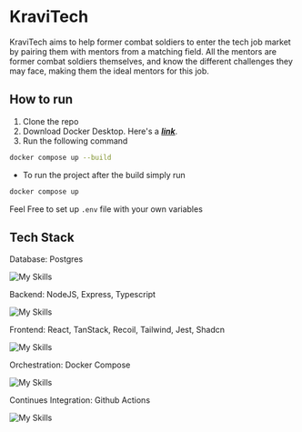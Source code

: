 # KraviTech

KraviTech aims to help former combat soldiers to enter the tech job market by pairing them with mentors from a matching
field. All the mentors are former combat soldiers themselves, and know the different challenges they may face, making
them the ideal mentors for this job.

## How to run

1. Clone the repo
2. Download Docker Desktop. Here's a [_**link**_](https://www.docker.com/products/docker-desktop/).
3. Run the following command

```bash
docker compose up --build
```

- To run the project after the build simply run

```bash
docker compose up
```

Feel Free to set up `.env` file with your own variables

## Tech Stack

Database: Postgres

![My Skills](https://go-skill-icons.vercel.app/api/icons?i=postgresql)

Backend: NodeJS, Express, Typescript

![My Skills](https://go-skill-icons.vercel.app/api/icons?i=nodejs,express,typescript)

Frontend: React, TanStack, Recoil, Tailwind, Jest, Shadcn

![My Skills](https://go-skill-icons.vercel.app/api/icons?i=react,reactquery,recoil,tailwind,jest)

Orchestration: Docker Compose

![My Skills](https://go-skill-icons.vercel.app/api/icons?i=docker)

Continues Integration: Github Actions

![My Skills](https://go-skill-icons.vercel.app/api/icons?i=githubactions)
